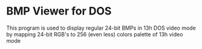 # BMP Viewer for DOS

This program is used to display regular 24-bit BMPs in 13h DOS video mode by mapping 24-bit RGB's to 256 (even less) colors palette of 13h video mode
